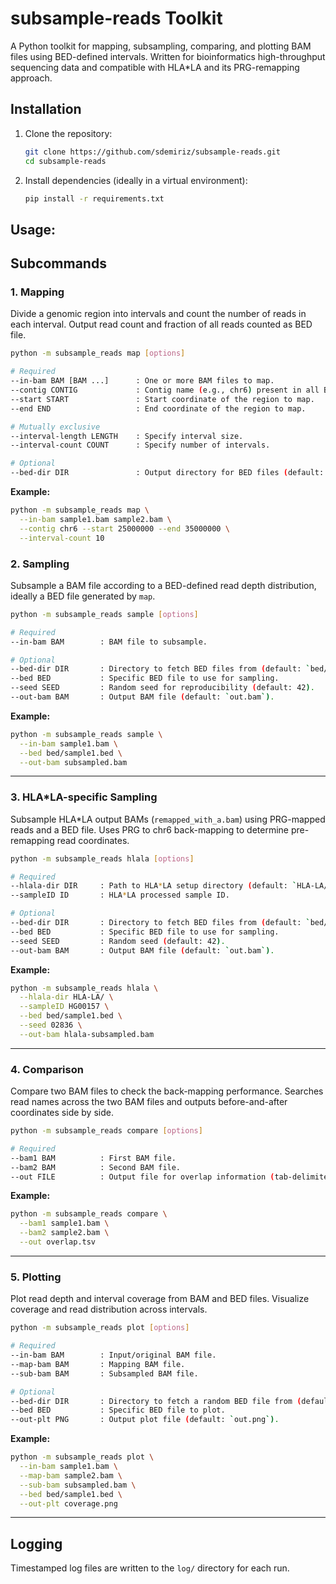 # subsample-reads Toolkit

A Python toolkit for mapping, subsampling, comparing, and plotting BAM files using BED-defined intervals. Written for bioinformatics  high-throughput sequencing data and compatible with HLA*LA and its PRG-remapping approach.

## Installation

1. Clone the repository:
   ```bash
   git clone https://github.com/sdemiriz/subsample-reads.git
   cd subsample-reads
   ```
2. Install dependencies (ideally in a virtual environment):
   ```bash
   pip install -r requirements.txt
   ```

## Usage:

## Subcommands

### 1. Mapping

Divide a genomic region into intervals and count the number of reads in each interval. Output read count and fraction of all reads counted as BED file.
```bash
python -m subsample_reads map [options]

# Required
--in-bam BAM [BAM ...]      : One or more BAM files to map.
--contig CONTIG             : Contig name (e.g., chr6) present in all BAM files.
--start START               : Start coordinate of the region to map.
--end END                   : End coordinate of the region to map.

# Mutually exclusive
--interval-length LENGTH    : Specify interval size.
--interval-count COUNT      : Specify number of intervals.

# Optional
--bed-dir DIR               : Output directory for BED files (default: bed/).
```

**Example:**
```bash
python -m subsample_reads map \
  --in-bam sample1.bam sample2.bam \
  --contig chr6 --start 25000000 --end 35000000 \
  --interval-count 10
```

### 2. Sampling

Subsample a BAM file according to a BED-defined read depth distribution, ideally a BED file generated by `map`.
```bash
python -m subsample_reads sample [options]

# Required 
--in-bam BAM        : BAM file to subsample.

# Optional
--bed-dir DIR       : Directory to fetch BED files from (default: `bed/`).
--bed BED           : Specific BED file to use for sampling.
--seed SEED         : Random seed for reproducibility (default: 42).
--out-bam BAM       : Output BAM file (default: `out.bam`).
```

**Example:**
```bash
python -m subsample_reads sample \
  --in-bam sample1.bam \
  --bed bed/sample1.bed \
  --out-bam subsampled.bam
```

---

### 3. HLA*LA-specific Sampling

Subsample HLA*LA output BAMs (`remapped_with_a.bam`) using PRG-mapped reads and a BED file. Uses PRG to chr6 back-mapping to determine pre-remapping read coordinates.
```bash
python -m subsample_reads hlala [options]

# Required
--hlala-dir DIR     : Path to HLA*LA setup directory (default: `HLA-LA/`).
--sampleID ID       : HLA*LA processed sample ID.

# Optional
--bed-dir DIR       : Directory to fetch BED files from (default: `bed/`).
--bed BED           : Specific BED file to use for sampling.
--seed SEED         : Random seed (default: 42).
--out-bam BAM       : Output BAM file (default: `out.bam`).
```

**Example:**
```bash
python -m subsample_reads hlala \
  --hlala-dir HLA-LA/ \
  --sampleID HG00157 \
  --bed bed/sample1.bed \
  --seed 02836 \
  --out-bam hlala-subsampled.bam
```

---

### 4. Comparison

Compare two BAM files to check the back-mapping performance. Searches read names across the two BAM files and outputs before-and-after coordinates side by side.
```bash
python -m subsample_reads compare [options]

# Required
--bam1 BAM          : First BAM file.
--bam2 BAM          : Second BAM file.
--out FILE          : Output file for overlap information (tab-delimited).
```

**Example:**
```bash
python -m subsample_reads compare \
  --bam1 sample1.bam \
  --bam2 sample2.bam \
  --out overlap.tsv
```

---

### 5. Plotting
Plot read depth and interval coverage from BAM and BED files. Visualize coverage and read distribution across intervals.

```bash
python -m subsample_reads plot [options]

# Required
--in-bam BAM        : Input/original BAM file.
--map-bam BAM       : Mapping BAM file.
--sub-bam BAM       : Subsampled BAM file.

# Optional
--bed-dir DIR       : Directory to fetch a random BED file from (default: `bed/`).
--bed BED           : Specific BED file to plot.
--out-plt PNG       : Output plot file (default: `out.png`).
```

**Example:**
```bash
python -m subsample_reads plot \
  --in-bam sample1.bam \
  --map-bam sample2.bam \
  --sub-bam subsampled.bam \
  --bed bed/sample1.bed \
  --out-plt coverage.png
```

---

## Logging

Timestamped log files are written to the `log/` directory for each run.
